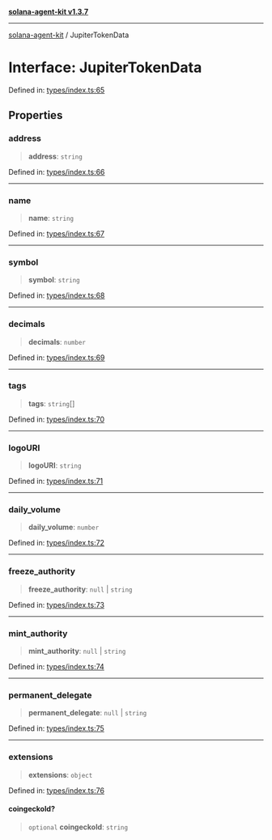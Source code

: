 [**solana-agent-kit v1.3.7**](../README.md)

***

[solana-agent-kit](../README.md) / JupiterTokenData

# Interface: JupiterTokenData

Defined in: [types/index.ts:65](https://github.com/sendaifun/solana-agent-kit/blob/6acfa958180602da3c2d2ac883bf660ca90dba2f/src/types/index.ts#L65)

## Properties

### address

> **address**: `string`

Defined in: [types/index.ts:66](https://github.com/sendaifun/solana-agent-kit/blob/6acfa958180602da3c2d2ac883bf660ca90dba2f/src/types/index.ts#L66)

***

### name

> **name**: `string`

Defined in: [types/index.ts:67](https://github.com/sendaifun/solana-agent-kit/blob/6acfa958180602da3c2d2ac883bf660ca90dba2f/src/types/index.ts#L67)

***

### symbol

> **symbol**: `string`

Defined in: [types/index.ts:68](https://github.com/sendaifun/solana-agent-kit/blob/6acfa958180602da3c2d2ac883bf660ca90dba2f/src/types/index.ts#L68)

***

### decimals

> **decimals**: `number`

Defined in: [types/index.ts:69](https://github.com/sendaifun/solana-agent-kit/blob/6acfa958180602da3c2d2ac883bf660ca90dba2f/src/types/index.ts#L69)

***

### tags

> **tags**: `string`[]

Defined in: [types/index.ts:70](https://github.com/sendaifun/solana-agent-kit/blob/6acfa958180602da3c2d2ac883bf660ca90dba2f/src/types/index.ts#L70)

***

### logoURI

> **logoURI**: `string`

Defined in: [types/index.ts:71](https://github.com/sendaifun/solana-agent-kit/blob/6acfa958180602da3c2d2ac883bf660ca90dba2f/src/types/index.ts#L71)

***

### daily\_volume

> **daily\_volume**: `number`

Defined in: [types/index.ts:72](https://github.com/sendaifun/solana-agent-kit/blob/6acfa958180602da3c2d2ac883bf660ca90dba2f/src/types/index.ts#L72)

***

### freeze\_authority

> **freeze\_authority**: `null` \| `string`

Defined in: [types/index.ts:73](https://github.com/sendaifun/solana-agent-kit/blob/6acfa958180602da3c2d2ac883bf660ca90dba2f/src/types/index.ts#L73)

***

### mint\_authority

> **mint\_authority**: `null` \| `string`

Defined in: [types/index.ts:74](https://github.com/sendaifun/solana-agent-kit/blob/6acfa958180602da3c2d2ac883bf660ca90dba2f/src/types/index.ts#L74)

***

### permanent\_delegate

> **permanent\_delegate**: `null` \| `string`

Defined in: [types/index.ts:75](https://github.com/sendaifun/solana-agent-kit/blob/6acfa958180602da3c2d2ac883bf660ca90dba2f/src/types/index.ts#L75)

***

### extensions

> **extensions**: `object`

Defined in: [types/index.ts:76](https://github.com/sendaifun/solana-agent-kit/blob/6acfa958180602da3c2d2ac883bf660ca90dba2f/src/types/index.ts#L76)

#### coingeckoId?

> `optional` **coingeckoId**: `string`
